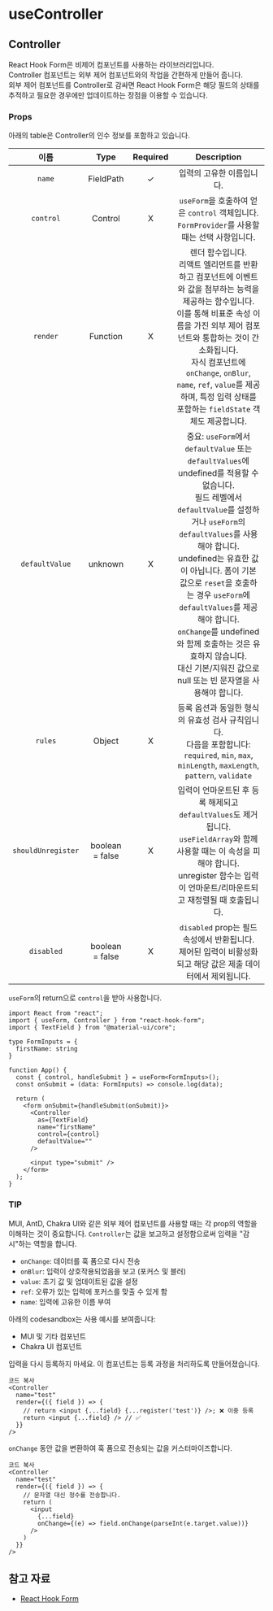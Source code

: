 # useController

## Controller

React Hook Form은 비제어 컴포넌트를 사용하는 라이브러리입니다.\
Controller 컴포넌트는 외부 제어 컴포넌트와의 작업을 간편하게 만들어 줍니다.\
외부 제어 컴포넌트를 Controller로 감싸면 React Hook Form은 해당 필드의 상태를 추적하고 필요한 경우에만 업데이트하는 장점을 이용할 수 있습니다.

### Props

아래의 table은 Controller의 인수 정보를 포함하고 있습니다.

이름 | Type | Required | Description
:-: | :-: | :-: | :-:
`name` | FieldPath | ✓ | 입력의 고유한 이름입니다.
`control` | Control | X | `useForm`을 호출하여 얻은 `control` 객체입니다. <br> `FormProvider`를 사용할 때는 선택 사항입니다.
`render` | Function | X | 렌더 함수입니다. <br> 리액트 엘리먼트를 반환하고 컴포넌트에 이벤트와 값을 첨부하는 능력을 제공하는 함수입니다. <br> 이를 통해 비표준 속성 이름을 가진 외부 제어 컴포넌트와 통합하는 것이 간소화됩니다. <br> 자식 컴포넌트에 `onChange`, `onBlur`, `name`, `ref`, `value`를 제공하며, 특정 입력 상태를 포함하는 `fieldState` 객체도 제공합니다.
`defaultValue` | unknown | X | 중요: `useForm`에서 `defaultValue` 또는 `defaultValues`에 undefined를 적용할 수 없습니다. <br> 필드 레벨에서 `defaultValue`를 설정하거나 `useForm`의 `defaultValues`를 사용해야 합니다. <br> undefined는 유효한 값이 아닙니다. 폼이 기본 값으로 `reset`을 호출하는 경우 `useForm`에 `defaultValues`를 제공해야 합니다. <br> `onChange`를 undefined와 함께 호출하는 것은 유효하지 않습니다. <br> 대신 기본/지워진 값으로 null 또는 빈 문자열을 사용해야 합니다.
`rules` | Object | X | 등록 옵션과 동일한 형식의 유효성 검사 규칙입니다. <br> 다음을 포함합니다: `required`, `min`, `max`, `minLength`, `maxLength`, `pattern`, `validate`
`shouldUnregister` | boolean = false | X | 입력이 언마운트된 후 등록 해제되고 `defaultValues`도 제거됩니다. <br> `useFieldArray`와 함께 사용할 때는 이 속성을 피해야 합니다. <br> unregister 함수는 입력이 언마운트/리마운트되고 재정렬될 때 호출됩니다.
`disabled` | boolean = false | X | `disabled` prop는 필드 속성에서 반환됩니다. <br> 제어된 입력이 비활성화되고 해당 값은 제출 데이터에서 제외됩니다.

`useForm`의 return으로 `control`을 받아 사용합니다.

```tsx
import React from "react";
import { useForm, Controller } from "react-hook-form";
import { TextField } from "@material-ui/core";

type FormInputs = {
  firstName: string
}

function App() {
  const { control, handleSubmit } = useForm<FormInputs>();
  const onSubmit = (data: FormInputs) => console.log(data);

  return (
    <form onSubmit={handleSubmit(onSubmit)}>
      <Controller
        as={TextField}
        name="firstName"
        control={control}
        defaultValue=""
      />

      <input type="submit" />
    </form>
  );
}
```

### TIP

MUI, AntD, Chakra UI와 같은 외부 제어 컴포넌트를 사용할 때는 각 prop의 역할을 이해하는 것이 중요합니다. `Controller`는 값을 보고하고 설정함으로써 입력을 "감시"하는 역할을 합니다.

- `onChange`: 데이터를 훅 폼으로 다시 전송
- `onBlur`: 입력이 상호작용되었음을 보고 (포커스 및 블러)
- `value`: 초기 값 및 업데이트된 값을 설정
- `ref`: 오류가 있는 입력에 포커스를 맞출 수 있게 함
- `name`: 입력에 고유한 이름 부여

아래의 codesandbox는 사용 예시를 보여줍니다:

- MUI 및 기타 컴포넌트
- Chakra UI 컴포넌트

입력을 다시 등록하지 마세요. 이 컴포넌트는 등록 과정을 처리하도록 만들어졌습니다.

```tsx
코드 복사
<Controller
  name="test"
  render={({ field }) => {
    // return <input {...field} {...register('test')} />; ❌ 이중 등록
    return <input {...field} /> // ✅
  }}
/>
```

`onChange` 동안 값을 변환하여 훅 폼으로 전송되는 값을 커스터마이즈합니다.

```tsx
코드 복사
<Controller
  name="test"
  render={({ field }) => {
    // 문자열 대신 정수를 전송합니다.
    return (
      <input
        {...field}
        onChange={(e) => field.onChange(parseInt(e.target.value))}
      />
    )
  }}
/>
```

## 참고 자료

- [React Hook Form](https://www.nextree.io/react-hook-form/)
